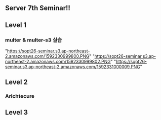 ## Server 7th Seminar!!


## Level 1    

### multer & multer-s3 실습

"https://sopt26-seminar.s3.ap-northeast-2.amazonaws.com/1592330999800.PNG"
"https://sopt26-seminar.s3.ap-northeast-2.amazonaws.com/1592330999802.PNG"
"https://sopt26-seminar.s3.ap-northeast-2.amazonaws.com/1592331000009.PNG"



## Level 2   
### Arichtecure




## Level 3

 
